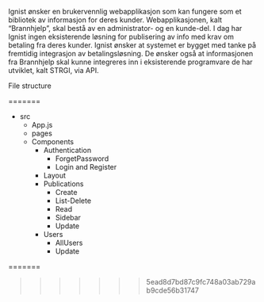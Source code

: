 Ignist ønsker en brukervennlig webapplikasjon som kan fungere som et bibliotek av informasjon for deres kunder. Webapplikasjonen, kalt “Brannhjelp”, skal bestå av en administrator- og en kunde-del. I dag har Ignist ingen eksisterende løsning for publisering av info med krav om betaling fra deres kunder. Ignist ønsker at systemet er bygget med tanke på fremtidig integrasjon av betalingsløsning. De ønsker også at informasjonen fra Brannhjelp skal kunne integreres inn i eksisterende programvare de har utviklet, kalt STRGI, via API. 

File structure

=======
- src
  - App.js
  - pages
  - Components
    - Authentication
      - ForgetPassword
      - Login and Register
    - Layout
    - Publications
      - Create
      - List-Delete
      - Read
      - Sidebar
      - Update
    - Users
      - AllUsers
      - Update









=======
>>>>>>> 5ead8d7bd87c9fc748a03ab729ab9cde56b31747
